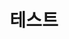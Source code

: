 ---
layout: single
title:  "1. 테스트"
categories: 프로젝트
excerpt: 테스트
tag: [도서추천, python, ML, AI]
toc: true
author_profile: false
---